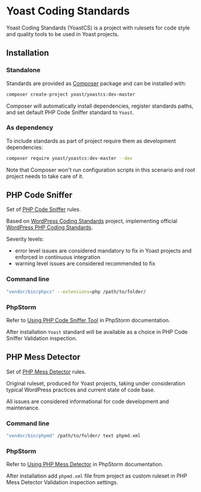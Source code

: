 # Yoast Coding Standards

Yoast Coding Standards (YoastCS) is a project with rulesets for code style and quality tools to be used in Yoast projects.

## Installation

### Standalone

Standards are provided as [Composer](https://getcomposer.org/) package and can be installed with:

```bash
composer create-project yoast/yoastcs:dev-master
```

Composer will automatically install dependencies, register standards paths, and set default PHP Code Sniffer standard to `Yoast`.

### As dependency

To include standards as part of project require them as development dependencies:

```bash
composer require yoast/yoastcs:dev-master --dev
```

Note that Composer won't run configuration scripts in this scenario and root project needs to take care of it.

## PHP Code Sniffer

Set of [PHP Code Sniffer](https://github.com/squizlabs/PHP_CodeSniffer) rules.

Based on [WordPress Coding Standards](https://github.com/WordPress-Coding-Standards/WordPress-Coding-Standards) project, implementing official [WordPress PHP Coding Standards](https://make.wordpress.org/core/handbook/coding-standards/php/).

Severity levels:

 - error level issues are considered mandatory to fix in Yoast projects and enforced in continuous integration
 - warning level issues are considered recommended to fix

### Command line

```bash
"vendor/bin/phpcs" --extensions=php /path/to/folder/
```

### PhpStorm

Refer to [Using PHP Code Sniffer Tool](https://www.jetbrains.com/phpstorm/help/using-php-code-sniffer-tool.html) in PhpStorm documentation.

After installation `Yoast` standard will be available as a choice in PHP Code Sniffer Validation inspection.

## PHP Mess Detector

Set of [PHP Mess Detector](http://phpmd.org/) rules.

Original ruleset, produced for Yoast projects, taking under consideration typical WordPress practices and current state of code base.

All issues are considered informational for code development and maintenance.

### Command line

```bash
"vendor/bin/phpmd" /path/to/folder/ text phpmd.xml
```

### PhpStorm

Refer to [Using PHP Mess Detector](https://www.jetbrains.com/phpstorm/help/using-php-mess-detector.html) in PhpStorm documentation.

After installation add `phpmd.xml` file from project as custom ruleset in PHP Mess Detector Validation inspection settings.